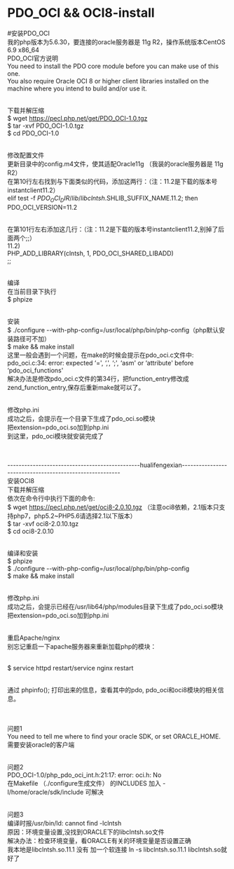 # PDO_OCI && OCI8-install
#安装PDO_OCI <br/>
我的php版本为5.6.30，要连接的oracle服务器是 11g R2，操作系统版本CentOS 6.9 x86_64 <br/>
PDO_OCI官方说明<br/>
You need to install the PDO core module before you can make use of this one.<br/>
You also require Oracle OCI 8 or higher client libraries installed on the<br/>
machine where you intend to build and/or use it.<br/><br/>

下载并解压缩  <br/>
$ wget https://pecl.php.net/get/PDO_OCI-1.0.tgz <br/>
$ tar -xvf PDO_OCI-1.0.tgz <br/>
$ cd PDO_OCI-1.0 <br/><br/>

修改配置文件 <br/>
更新目录中的config.m4文件，使其适配Oracle11g （我装的oracle服务器是 11g R2）<br/>
在第10行左右找到与下面类似的代码，添加这两行：（注：11.2是下载的版本号instantclient11.2） <br/>
elif test -f $PDO_OCI_DIR/lib/libclntsh.$SHLIB_SUFFIX_NAME.11.2; then <br/>
 PDO_OCI_VERSION=11.2 <br/><br/>
 
在第101行左右添加这几行：（注：11.2是下载的版本号instantclient11.2,别掉了后面两个;;） <br/>
11.2) <br/>
 PHP_ADD_LIBRARY(clntsh, 1, PDO_OCI_SHARED_LIBADD) <br/>
 ;;<br/><br/>

编译<br/>
在当前目录下执行<br/>
$ phpize<br/><br/>
 
安装<br/>
$ ./configure --with-php-config=/usr/local/php/bin/php-config（php默认安装路径可不加）<br/>
$ make && make install<br/>
这里一般会遇到一个问题，在make的时候会提示在pdo_oci.c文件中:<br/>
pdo_oci.c:34: error: expected ‘=', ‘,', ‘;', ‘asm' or ‘attribute' before ‘pdo_oci_functions'<br/>
解决办法是修改pdo_oci.c文件的第34行，把function_entry修改成zend_function_entry,保存后重新make就可以了。<br/><br/>

修改php.ini<br/>
成功之后，会提示在一个目录下生成了pdo_oci.so模块<br/>
把extension=pdo_oci.so加到php.ini<br/>
到这里，pdo_oci模块就安装完成了<br/><br/><br/>


-----------------------------------------------hualifengexian--------------------------------------------------------<br/>
安装OCI8<br/>
下载并解压缩<br/>
依次在命令行中执行下面的命令:<br/>
$ wget https://pecl.php.net/get/oci8-2.0.10.tgz （注意oci8依赖，2.1版本只支持php7，php5.2~PHP5.6请选择2.1以下版本）<br/>
$ tar -xvf oci8-2.0.10.tgz<br/>
$ cd oci8-2.0.10<br/><br/>

编译和安装<br/>
$ phpize<br/>
$ ./configure --with-php-config=/usr/local/php/bin/php-config <br/>
$ make && make install<br/><br/>
 
修改php.ini<br/>
成功之后，会提示已经在/usr/lib64/php/modules目录下生成了pdo_oci.so模块<br/>
把extension=pdo_oci.so加到php.ini<br/><br/>

重启Apache/nginx<br/>
别忘记重启一下apache服务器来重新加载php的模块：<br/><br/>

$ service httpd restart/service nginx restart<br/><br/>
 
通过 phpinfo(); 打印出来的信息，查看其中的pdo, pdo_oci和oci8模块的相关信息。<br/><br/><br/>


问题1 <br/>
You need to tell me where to find your oracle SDK, or set ORACLE_HOME.<br/>
需要安装oracle的客户端<br/><br/>

问题2 <br/>
PDO_OCI-1.0/php_pdo_oci_int.h:21:17: error: oci.h: No <br/>
在Makefile （./configure生成文件） 的INCLUDES 加入 -I/home/oracle/sdk/include 可解决<br/><br/>
 
问题3<br/>
编译时报/usr/bin/ld: cannot find -lclntsh <br/>
原因：环境变量设置,没找到ORACLE下的libclntsh.so文件<br/>
解决办法：检查环境变量，看ORACLE有关的环境变量是否设置正确<br/>
我本地是libclntsh.so.11.1 没有 加一个软连接  ln -s libclntsh.so.11.1 libclntsh.so就好了<br/>

